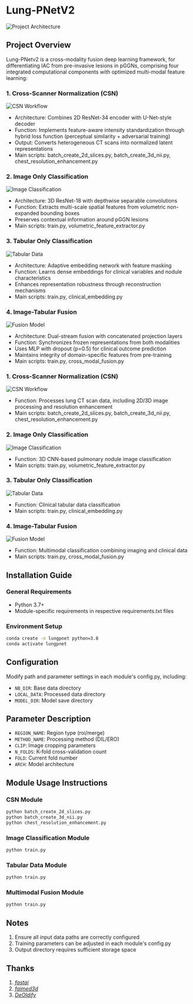 # Lung-PNetV2


![Project Architecture](./docs/images/architecture.png)

## Project Overview
Lung-PNetv2 is a cross-modality fusion deep learning framework, for differentiating IAC from pre-invasive lesions in pGGNs, comprising four integrated computational components with optimized multi-modal feature learning:

### 1. Cross-Scanner Normalization (CSN)
![CSN Workflow](./docs/images/csn_workflow.png)
- Architecture: Combines 2D ResNet-34 encoder with U-Net-style decoder
- Function: Implements feature-aware intensity standardization through hybrid loss function (perceptual similarity + adversarial training)
- Output: Converts heterogeneous CT scans into normalized latent representations
- Main scripts: batch_create_2d_slices.py, batch_create_3d_nii.py, chest_resolution_enhancement.py

### 2. Image Only Classification
![Image Classification](./docs/images/image_classification.png)
- Architecture: 3D ResNet-18 with depthwise separable convolutions
- Function: Extracts multi-scale spatial features from volumetric non-expanded bounding boxes
- Preserves contextual information around pGGN lesions
- Main scripts: train.py, volumetric_feature_extractor.py

### 3. Tabular Only Classification
![Tabular Data](./docs/images/tabular_data.png)
- Architecture: Adaptive embedding network with feature masking
- Function: Learns dense embeddings for clinical variables and nodule characteristics
- Enhances representation robustness through reconstruction mechanisms
- Main scripts: train.py, clinical_embedding.py

### 4. Image-Tabular Fusion
![Fusion Model](./docs/images/fusion_model.png)
- Architecture: Dual-stream fusion with concatenated projection layers
- Function: Synchronizes frozen representations from both modalities
- Uses MLP with dropout (p=0.5) for clinical outcome prediction
- Maintains integrity of domain-specific features from pre-training
- Main scripts: train.py, cross_modal_fusion.py

### 1. Cross-Scanner Normalization (CSN)
![CSN Workflow](./docs/images/csn_workflow.png)
- Function: Processes lung CT scan data, including 2D/3D image processing and resolution enhancement
- Main scripts: batch_create_2d_slices.py, batch_create_3d_nii.py, chest_resolution_enhancement.py

### 2. Image Only Classification
![Image Classification](./docs/images/image_classification.png)
- Function: 3D CNN-based pulmonary nodule image classification
- Main scripts: train.py, volumetric_feature_extractor.py

### 3. Tabular Only Classification
![Tabular Data](./docs/images/tabular_data.png)
- Function: Clinical tabular data classification
- Main scripts: train.py, clinical_embedding.py

### 4. Image-Tabular Fusion
![Fusion Model](./docs/images/fusion_model.png)
- Function: Multimodal classification combining imaging and clinical data
- Main scripts: train.py, cross_modal_fusion.py

## Installation Guide

### General Requirements
- Python 3.7+
- Module-specific requirements in respective requirements.txt files

### Environment Setup
```bash
conda create -n lungpnet python=3.8
conda activate lungpnet
```

## Configuration
Modify path and parameter settings in each module's config.py, including:
- `NB_DIR`: Base data directory
- `LOCAL_DATA`: Processed data directory
- `MODEL_DIR`: Model save directory

## Parameter Description
- `REGION_NAME`: Region type (roi/merge)
- `METHOD_NAME`: Processing method (DIL/ERO)
- `CLIP`: Image cropping parameters
- `N_FOLDS`: K-fold cross-validation count
- `FOLD`: Current fold number
- `ARCH`: Model architecture

## Module Usage Instructions

### CSN Module
```bash
python batch_create_2d_slices.py
python batch_create_3d_nii.py
python chest_resolution_enhancement.py
```

### Image Classification Module
```bash
python train.py
```

### Tabular Data Module
```bash
python train.py
```

### Multimodal Fusion Module
```bash
python train.py
```

## Notes
1. Ensure all input data paths are correctly configured
2. Training parameters can be adjusted in each module's config.py
3. Output directory requires sufficient storage space

## Thanks
1. *[fastai](https://github.com/fastai/fastai)*
2. *[faimed3d](https://github.com/kbressem/faimed3d)*
3. *[DeOldify](https://github.com/jantic/DeOldify)*


